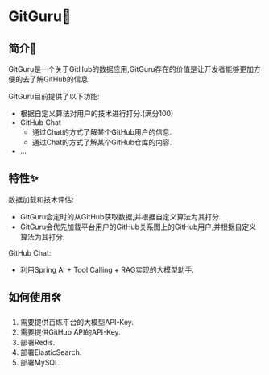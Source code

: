 # GitGuru🌟

## 简介🚀

GitGuru是一个关于GitHub的数据应用,GitGuru存在的价值是让开发者能够更加方便的去了解GitHub的信息.

GitGuru目前提供了以下功能:

- 根据自定义算法对用户的技术进行打分.(满分100)
- GitHub Chat
  - 通过Chat的方式了解某个GitHub用户的信息.
  - 通过Chat的方式了解某个GitHub仓库的内容.
- ...

## 特性✨

数据加载和技术评估:

- GitGuru会定时的从GitHub获取数据,并根据自定义算法为其打分.
- GitGuru会优先加载平台用户的GitHub关系图上的GitHub用户,并根据自定义算法为其打分.

GitHub Chat:

- 利用Spring AI + Tool Calling + RAG实现的大模型助手.

## 如何使用🛠️


1. 需要提供百炼平台的大模型API-Key.
2. 需要提供GitHub API的API-Key.
3. 部署Redis.
4. 部署ElasticSearch.
5. 部署MySQL.
